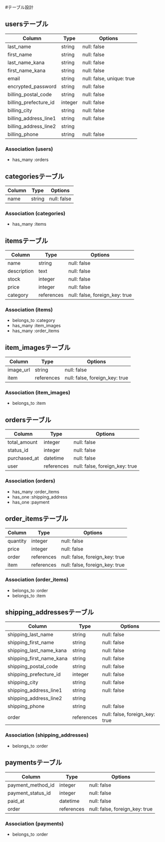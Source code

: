 #テーブル設計

## usersテーブル

| Column                  | Type        | Options                         |
| ----------------------- | ----------- | ------------------------------- |
| last_name               | string      | null: false                     |
| first_name              | string      | null: false                     |
| last_name_kana          | string      | null: false                     |
| first_name_kana         | string      | null: false                     |
| email                   | string      | null: false, unique: true       |
| encrypted_password      | string      | null: false                     |
| billing_postal_code     | string      | null: false                     |
| billing_prefecture_id   | integer     | null: false                     |
| billing_city            | string      | null: false                     |
| billing_address_line1   | string      | null: false                     |
| billing_address_line2   | string      |                                 |
| billing_phone           | string      | null: false                     |

### Association (users)
 - has_many :orders


## categoriesテーブル

| Column                  | Type        | Options                         |
| ----------------------- | ----------- | ------------------------------- |
| name                    | string      | null: false                     |

### Association (categories)
 - has_many :items


## itemsテーブル

| Column                  | Type        | Options                         |
| ----------------------- | ----------- | ------------------------------- |
| name                    | string      | null: false                     |
| description             | text        | null: false                     |
| stock                   | integer     | null: false                     |
| price                   | integer     | null: false                     |
| category                | references  | null: false, foreign_key: true  | # 生成されるのは category_id

### Association (items)
- belongs_to :category
- has_many :item_images
- has_many :order_items


## item_imagesテーブル

| Column                  | Type        | Options                         |
| ----------------------- | ----------- | ------------------------------- |
| image_url               | string      | null: false                     |
| item                    | references  | null: false, foreign_key: true  |

### Association (item_images)
- belongs_to :item


## ordersテーブル

| Column                  | Type        | Options                         |
| ----------------------- | ----------- | ------------------------------- |
| total_amount            | integer     | null: false                     |
| status_id               | integer     | null: false                     |
| purchased_at            | datetime    | null: false                     |
| user                    | references  | null: false, foreign_key: true  |

### Association (orders)
- has_many :order_items
- has_one :shipping_address
- has_one :payment


## order_itemsテーブル

| Column                  | Type        | Options                         |
| ----------------------- | ----------- | ------------------------------- |
| quantity                | integer     | null: false                     |
| price                   | integer     | null: false                     |
| order                   | references  | null: false, foreign_key: true  |
| item                    | references  | null: false, foreign_key: true  |

### Association (order_items)
- belongs_to :order
- belongs_to :item


## shipping_addressesテーブル

| Column                   | Type        | Options                         |
| ------------------------ | ----------- | ------------------------------- |
| shipping_last_name       | string      | null: false                     |
| shipping_first_name      | string      | null: false                     |
| shipping_last_name_kana  | string      | null: false                     |
| shipping_first_name_kana | string      | null: false                     |
| shipping_postal_code     | string      | null: false                     |
| shipping_prefecture_id   | integer     | null: false                     |
| shipping_city            | string      | null: false                     |
| shipping_address_line1   | string      | null: false                     |
| shipping_address_line2   | string      |                                 |
| shipping_phone           | string      | null: false                     |
| order                    | references  | null: false, foreign_key: true  |

### Association (shipping_addresses)
- belongs_to :order


## paymentsテーブル

| Column                  | Type        | Options                         |
| ----------------------- | ----------- | ------------------------------- |
| payment_method_id       | integer     | null: false                     |
| payment_status_id       | integer     | null: false                     |
| paid_at                 | datetime    | null: false                     |
| order                   | references  | null: false, foreign_key: true  |

### Association (payments)
- belongs_to :order